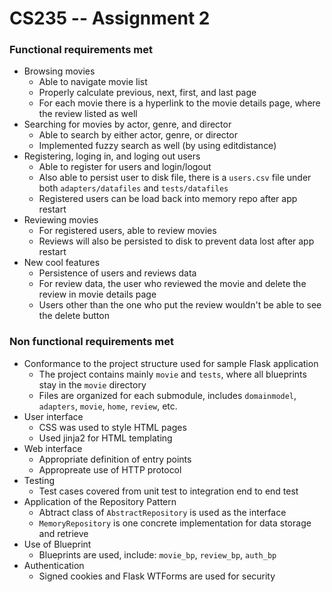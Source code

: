 # CS235 -- Assignment 2

### Functional requirements met
- Browsing movies
    - Able to navigate movie list
    - Properly calculate previous, next, first, and last page
    - For each movie there is a hyperlink to the movie details page, where the review listed as well
- Searching for movies by actor, genre, and director
    - Able to search by either actor, genre, or director
    - Implemented fuzzy search as well (by using editdistance)
- Registering, loging in, and loging out users
    - Able to register for users and login/logout
    - Also able to persist user to disk file, there is a `users.csv` file under both `adapters/datafiles` and `tests/datafiles`
    - Registered users can be load back into memory repo after app restart
- Reviewing movies
    - For registered users, able to review movies
    - Reviews will also be persisted to disk to prevent data lost after app restart
- New cool features
    - Persistence of users and reviews data
    - For review data, the user who reviewed the movie and delete the review in movie details page
    - Users other than the one who put the review wouldn't be able to see the delete button

### Non functional requirements met
- Conformance to the project structure used for sample Flask application
    - The project contains mainly `movie` and `tests`, where all blueprints stay in the `movie` directory
    - Files are organized for each submodule, includes `domainmodel`, `adapters`, `movie`, `home`, `review`, etc.
- User interface
    - CSS was used to style HTML pages
    - Used jinja2 for HTML templating
- Web interface
    - Appropriate definition of entry points
    - Appropreate use of HTTP protocol
- Testing
    - Test cases covered from unit test to integration end to end test
- Application of the Repository Pattern
    - Abtract class of `AbstractRepository` is used as the interface
    - `MemoryRepository` is one concrete implementation for data storage and retrieve
- Use of Blueprint
    - Blueprints are used, include: `movie_bp`, `review_bp`, `auth_bp`
- Authentication
    - Signed cookies and Flask WTForms are used for security